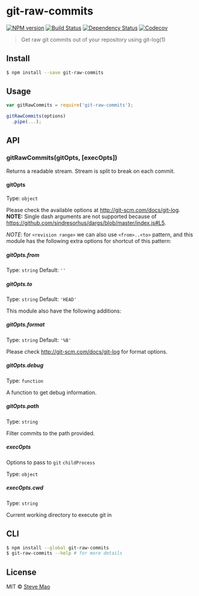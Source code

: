# git-raw-commits

[![NPM version][npm-image]][npm-url]
[![Build Status][ci-image]][ci-url]
[![Dependency Status][daviddm-image]][daviddm-url]
[![Codecov][codecov-image]][codecov-url]

> Get raw git commits out of your repository using git-log(1)


## Install

```sh
$ npm install --save git-raw-commits
```


## Usage

```js
var gitRawCommits = require('git-raw-commits');

gitRawCommits(options)
  .pipe(...);
```


## API

### gitRawCommits(gitOpts, [execOpts])

Returns a readable stream. Stream is split to break on each commit.

#### gitOpts

Type: `object`

Please check the available options at http://git-scm.com/docs/git-log.
**NOTE:** Single dash arguments are not supported because of https://github.com/sindresorhus/dargs/blob/master/index.js#L5.

*NOTE*: for `<revision range>` we can also use `<from>..<to>` pattern, and this module has the following extra options for shortcut of this pattern:

##### gitOpts.from

Type: `string` Default: `''`

##### gitOpts.to

Type: `string` Default: `'HEAD'`

This module also have the following additions:

##### gitOpts.format

Type: `string` Default: `'%B'`

Please check http://git-scm.com/docs/git-log for format options.

##### gitOpts.debug

Type: `function`

A function to get debug information.

##### gitOpts.path

Type: `string`

Filter commits to the path provided.

##### execOpts

Options to pass to `git` `childProcess`

Type: `object`

##### execOpts.cwd

Type: `string`

Current working directory to execute git in


## CLI

```sh
$ npm install --global git-raw-commits
$ git-raw-commits --help # for more details
```


## License

MIT © [Steve Mao](https://github.com/stevemao)


[npm-image]: https://badge.fury.io/js/git-raw-commits.svg
[npm-url]: https://npmjs.org/package/git-raw-commits
[ci-image]: https://github.com/conventional-changelog/conventional-changelog/workflows/ci/badge.svg
[ci-url]: https://github.com/conventional-changelog/conventional-changelog/actions?query=workflow%3Aci+branch%3Amaster
[daviddm-image]: https://david-dm.org/conventional-changelog/git-raw-commits.svg?theme=shields.io
[daviddm-url]: https://david-dm.org/conventional-changelog/git-raw-commits
[codecov-image]: https://codecov.io/gh/conventional-changelog/conventional-changelog/branch/master/graph/badge.svg
[codecov-url]: https://codecov.io/gh/conventional-changelog/conventional-changelog
